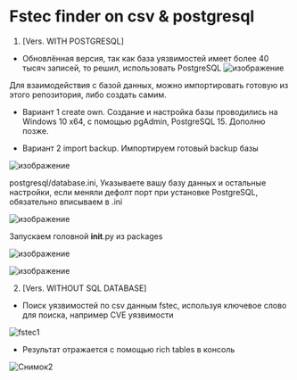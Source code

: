 # Fstec finder on csv & postgresql

1. [Vers. WITH POSTGRESQL]
- Обновлённая версия, так как база уязвимостей имеет более 40 тысяч записей, то решил, использовать PostgreSQL
![изображение](https://user-images.githubusercontent.com/112577182/213695142-2b35ee6d-df69-449b-8936-a056ae6b6d89.png)


Для взаимодействия с базой данных, можно импортировать готовую из этого репозитория, либо создать самим.
 
 - Вариант 1 create own.
Создание и настройка базы проводились на Windows 10 x64, с помощью pgAdmin, PostgreSQL 15.
Дополню позже.


- Вариант 2 import backup.
Импортируем готовый backup базы

![изображение](https://user-images.githubusercontent.com/112577182/213687761-3d16d62b-8c86-47d6-8b6b-354eb08c5e3e.png)


postgresql/database.ini, Указываете вашу базу данных и остальные настройки, если меняли дефолт порт при установке PostgreSQL, обязательно вписываем в .ini

![изображение](https://user-images.githubusercontent.com/112577182/213695810-cf3a1a6d-6d23-46fa-a36b-1c8a316f287c.png)


Запускаем головной __init__.py из packages

![изображение](https://user-images.githubusercontent.com/112577182/213696092-b170ad0c-7e1f-4e95-9212-dcd2f9a9364f.png)


![изображение](https://user-images.githubusercontent.com/112577182/213696119-f0f4c0d8-4ec4-4bcc-ae9b-19c7eee2738c.png)



2. [Vers. WITHOUT SQL DATABASE]

- Поиск уязвимостей по csv данным fstec, используя ключевое слово для поиска, например CVE уязвимости

![fstec1](https://user-images.githubusercontent.com/112577182/211744232-2318449c-4877-4e3f-bd71-4159cc4ca29c.PNG)

- Результат отражается с помощью rich tables в консоль

![Снимок2](https://user-images.githubusercontent.com/112577182/211798353-8883df39-15b6-47fc-a522-9457ae6a8dbc.PNG)
